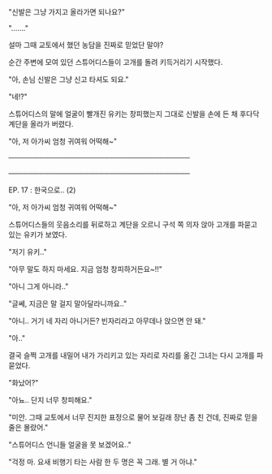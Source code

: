 "신발은 그냥 가지고 올라가면 되나요?"

"……."

설마 그때 교토에서 했던 농담을 진짜로 믿었단 말야? 

순간 주변에 모여 있던 스튜어디스들이 고개를 돌려 키득거리기 시작했다.

"아, 손님 신발은 그냥 신고 타셔도 되요."

"네!?"

스튜어디스의 말에 얼굴이 빨개진 유키는 창피했는지 그대로 신발을 손에 든 채 후다닥 계단을 올라가 버렸다.

"아, 저 아가씨 엄청 귀여워 어떡해~"

────────────────────────────────────

────────────────────────────────────

EP. 17 : 한국으로.. (2)

"아, 저 아가씨 엄청 귀여워 어떡해~"

스튜어디스들의 웃음소리를 뒤로하고 계단을 오르니 구석 쪽 의자 앉아 고개를 파묻고 있는 유키가 보였다.

"저기 유키.."

"아무 말도 하지 마세요. 지금 엄청 창피하거든요~!!"

"아니 그게 아니라.."

"글쎄, 지금은 말 걸지 말아달라니까요.."

"아니.. 거기 네 자리 아니거든? 빈자리라고 아무데나 앉으면 안 돼."

"아.."

결국 슬쩍 고개를 내밀어 내가 가리키고 있는 자리로 자리를 옮긴 그녀는 다시 고개를 파묻었다. 

"화났어?"

"아뇨.. 단지 너무 창피해요."

"미안. 그때 교토에서 너무 진지한 표정으로 물어 보길래 장난 좀 친 건데, 진짜로 믿을 줄은 몰랐어."

"스튜어디스 언니들 얼굴을 못 보겠어요.." 

"걱정 마. 요새 비행기 타는 사람 한 두 명은 꼭 그래. 별 거 아냐."